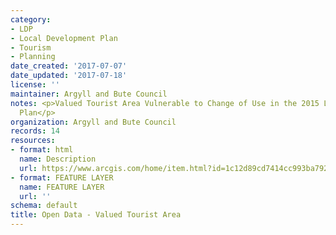 ```yaml
---
category:
- LDP
- Local Development Plan
- Tourism
- Planning
date_created: '2017-07-07'
date_updated: '2017-07-18'
license: ''
maintainer: Argyll and Bute Council
notes: <p>Valued Tourist Area Vulnerable to Change of Use in the 2015 Local Development
  Plan</p>
organization: Argyll and Bute Council
records: 14
resources:
- format: html
  name: Description
  url: https://www.arcgis.com/home/item.html?id=1c12d89cd7414cc993ba792709652a8c
- format: FEATURE LAYER
  name: FEATURE LAYER
  url: ''
schema: default
title: Open Data - Valued Tourist Area
---
```

